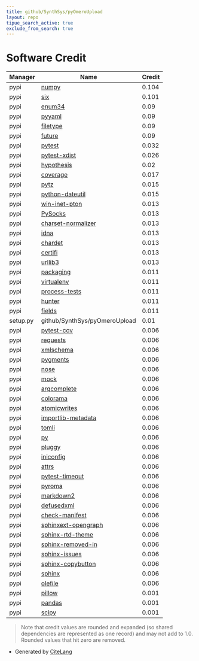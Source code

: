 ```yaml
---
title: github/SynthSys/pyOmeroUpload
layout: repo
tipue_search_active: true
exclude_from_search: true
---
```

# Software Credit

|Manager|Name|Credit|
|-------|----|------|
|pypi|[numpy](https://pypi.org/project/numpy)|0.104|
|pypi|[six](https://github.com/benjaminp/six)|0.101|
|pypi|[enum34](https://bitbucket.org/stoneleaf/enum34)|0.09|
|pypi|[pyyaml](https://pyyaml.org/)|0.09|
|pypi|[filetype](https://github.com/h2non/filetype.py)|0.09|
|pypi|[future](https://python-future.org)|0.09|
|pypi|[pytest](https://docs.pytest.org/en/latest/)|0.032|
|pypi|[pytest-xdist](https://pypi.org/project/pytest-xdist)|0.026|
|pypi|[hypothesis](https://pypi.org/project/hypothesis)|0.02|
|pypi|[coverage](https://pypi.org/project/coverage)|0.017|
|pypi|[pytz](https://pypi.org/project/pytz)|0.015|
|pypi|[python-dateutil](https://pypi.org/project/python-dateutil)|0.015|
|pypi|[win-inet-pton](https://pypi.org/project/win-inet-pton)|0.013|
|pypi|[PySocks](https://pypi.org/project/PySocks)|0.013|
|pypi|[charset-normalizer](https://pypi.org/project/charset-normalizer)|0.013|
|pypi|[idna](https://pypi.org/project/idna)|0.013|
|pypi|[chardet](https://pypi.org/project/chardet)|0.013|
|pypi|[certifi](https://pypi.org/project/certifi)|0.013|
|pypi|[urllib3](https://pypi.org/project/urllib3)|0.013|
|pypi|[packaging](https://pypi.org/project/packaging)|0.011|
|pypi|[virtualenv](https://pypi.org/project/virtualenv)|0.011|
|pypi|[process-tests](https://pypi.org/project/process-tests)|0.011|
|pypi|[hunter](https://pypi.org/project/hunter)|0.011|
|pypi|[fields](https://pypi.org/project/fields)|0.011|
|setup.py|github/SynthSys/pyOmeroUpload|0.01|
|pypi|[pytest-cov](https://github.com/pytest-dev/pytest-cov)|0.006|
|pypi|[requests](https://requests.readthedocs.io)|0.006|
|pypi|[xmlschema](https://github.com/sissaschool/xmlschema)|0.006|
|pypi|[pygments](https://pypi.org/project/pygments)|0.006|
|pypi|[nose](https://pypi.org/project/nose)|0.006|
|pypi|[mock](https://pypi.org/project/mock)|0.006|
|pypi|[argcomplete](https://pypi.org/project/argcomplete)|0.006|
|pypi|[colorama](https://pypi.org/project/colorama)|0.006|
|pypi|[atomicwrites](https://pypi.org/project/atomicwrites)|0.006|
|pypi|[importlib-metadata](https://pypi.org/project/importlib-metadata)|0.006|
|pypi|[tomli](https://pypi.org/project/tomli)|0.006|
|pypi|[py](https://pypi.org/project/py)|0.006|
|pypi|[pluggy](https://pypi.org/project/pluggy)|0.006|
|pypi|[iniconfig](https://pypi.org/project/iniconfig)|0.006|
|pypi|[attrs](https://pypi.org/project/attrs)|0.006|
|pypi|[pytest-timeout](https://pypi.org/project/pytest-timeout)|0.006|
|pypi|[pyroma](https://pypi.org/project/pyroma)|0.006|
|pypi|[markdown2](https://pypi.org/project/markdown2)|0.006|
|pypi|[defusedxml](https://pypi.org/project/defusedxml)|0.006|
|pypi|[check-manifest](https://pypi.org/project/check-manifest)|0.006|
|pypi|[sphinxext-opengraph](https://pypi.org/project/sphinxext-opengraph)|0.006|
|pypi|[sphinx-rtd-theme](https://pypi.org/project/sphinx-rtd-theme)|0.006|
|pypi|[sphinx-removed-in](https://pypi.org/project/sphinx-removed-in)|0.006|
|pypi|[sphinx-issues](https://pypi.org/project/sphinx-issues)|0.006|
|pypi|[sphinx-copybutton](https://pypi.org/project/sphinx-copybutton)|0.006|
|pypi|[sphinx](https://pypi.org/project/sphinx)|0.006|
|pypi|[olefile](https://pypi.org/project/olefile)|0.006|
|pypi|[pillow](https://python-pillow.org)|0.001|
|pypi|[pandas](https://pandas.pydata.org)|0.001|
|pypi|[scipy](https://www.scipy.org)|0.001|


> Note that credit values are rounded and expanded (so shared dependencies are represented as one record) and may not add to 1.0. Rounded values that hit zero are removed.


- Generated by [CiteLang](https://github.com/vsoch/citelang)
